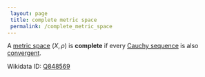 ```yaml
---
 layout: page
 title: complete metric space
 permalink: /complete_metric_space
---
```


A [metric space](https://defsmath.github.io/DefsMath/metric_space) $(X,\rho)$ is **complete** if every [Cauchy sequence](https://defsmath.github.io/DefsMath/Cauchy_sequence) is also [convergent](https://defsmath.github.io/DefsMath/sequence_convergence).

Wikidata ID: [Q848569](https://www.wikidata.org/wiki/Q848569)